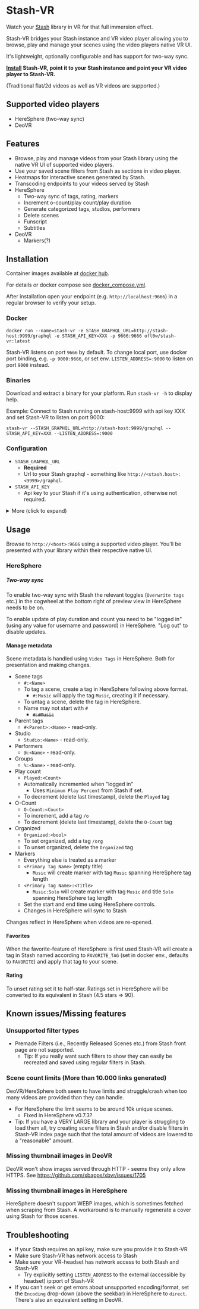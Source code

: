 # Stash-VR
Watch your [Stash](https://github.com/stashapp/stash) library in VR for that full immersion effect.

Stash-VR bridges your Stash instance and VR video player allowing you to browse, play and manage your scenes using the video players native VR UI.

It's lightweight, optionally configurable and has support for two-way sync.

**[Install](#Installation) Stash-VR, point it to your Stash instance and point your VR video player to Stash-VR.**

(Traditional flat/2d videos as well as VR videos are supported.)

## Supported video players
* HereSphere (two-way sync)
* DeoVR

## Features
* Browse, play and manage videos from your Stash library using the native VR UI of supported video players.
* Use your saved scene filters from Stash as sections in video player.
* Heatmaps for interactive scenes generated by Stash.
* Transcoding endpoints to your videos served by Stash
* HereSphere
  * Two-way sync of tags, rating, markers
  * Increment o-count/play count/play duration
  * Generate categorized tags, studios, performers
  * Delete scenes
  * Funscript
  * Subtitles
* DeoVR
  * Markers(?)

## Installation
Container images available at [docker hub](https://hub.docker.com/r/ofl0w/stash-vr/tags).

For details or docker compose see [docker_compose.yml](docker-compose.yml).

After installation open your endpoint (e.g. `http://localhost:9666`) in a regular browser to verify your setup.

### Docker
```
docker run --name=stash-vr -e STASH_GRAPHQL_URL=http://stash-host:9999/graphql -e STASH_API_KEY=XXX -p 9666:9666 ofl0w/stash-vr:latest
```

Stash-VR listens on port `9666` by default. To change local port, use docker port binding, e.g. `-p 9000:9666`, or set env. `LISTEN_ADDRESS=:9000` to listen on port `9000` instead.

### Binaries
Download and extract a binary for your platform. Run `stash-vr -h` to display help.

Example: Connect to Stash running on stash-host:9999 with api key XXX and set Stash-VR to listen on port 9000:

`stash-vr --STASH_GRAPHQL_URL=http://stash-host:9999/graphql --STASH_API_KEY=XXX --LISTEN_ADDRESS=:9000`

### Configuration
* `STASH_GRAPHQL_URL`
  * **Required**
  * Url to your Stash graphql - something like `http://<stash.host>:<9999>/graphql`.
* `STASH_API_KEY`
  * Api key to your Stash if it's using authentication, otherwise not required.

<details>
<summary>More (click to expand)</summary>

* `CONFIG_PATH`
  * A path Stash-VR can access and save configuration to. If not specified changes will apply in memory but not persist between restarts.
* `FAVORITE_TAG`
  * Default: `FAVORITE`
  * Name of tag in Stash to hold scenes marked as [favorites](#favorites) (will be created if not present).
* `EXCLUDE_SORT_NAME`
  * Default: `hidden`
  * Tags with this sort name will not be applied to videos or used for categorization. 
* `HEATMAP_HEIGHT_PX`
  * Default: 0 (use height of heatmap)
  * Manually set height of all heatmaps. If not set, height of the heatmap retrieved from Stash will be used, currently 15 by default.
* `FORCE_HTTPS`
  * Default: `false`
  * Force Stash-VR to use HTTPS. Useful as a last resort attempt if you're having issues with Stash-VR behind a reverse proxy. 
</details>

## Usage
Browse to `http://<host>:9666` using a supported video player. You'll be presented with your library within their respective native UI.
### HereSphere
##### Two-way sync
To enable two-way sync with Stash the relevant toggles (`Overwrite tags` etc.) in the cogwheel at the bottom right of preview view in HereSphere needs to be on.

To enable update of play duration and count you need to be "logged in" (using any value for username and password) in HereSphere. "Log out" to disable updates. 

#### Manage metadata
Scene metadata is handled using `Video Tags` in HereSphere. Both for presentation and making changes.

* Scene tags
  * `#:<Name>`
  * To tag a scene, create a tag in HereSphere following above format.
    * `#:Music` will apply the tag `Music`, creating it if necessary.
  * To untag a scene, delete the tag in HereSphere.
  * Name may not start with `#`
    * ~~`#:#Music`~~
* Parent tags
  * `#<Parent>:<Name>` - read-only.
* Studio
  * `Studio:<Name>` - read-only.
* Performers
  * `@:<Name>` - read-only.
* Groups
  * `%:<Name>` - read-only.
* Play count
  * `Played:<Count>`
  * Automatically incremented when "logged in"
    * Uses `Minimum Play Percent` from Stash if set.
  * To decrement (delete last timestamp), delete the `Played` tag
* O-Count
  * `O-Count:<Count>`
  * To increment, add a tag `/o`
  * To decrement (delete last timestamp), delete the `O-Count` tag
* Organized
  * `Organized:<bool>`
  * To set organized, add a tag `/org`
  * To unset organized, delete the `Organized` tag
* Markers
  * Everything else is treated as a marker
  * `<Primary Tag Name>` (empty title)
    * `Music` will create marker with tag `Music` spanning HereSphere tag length
  * `<Primary Tag Name>:<Title>`
    * `Music:Solo` will create marker with tag `Music` and title `Solo` spanning HereSphere tag length
  * Set the start and end time using HereSphere controls.
  * Changes in HereSphere will sync to Stash

Changes reflect in HereSphere when videos are re-opened.

#### Favorites
When the favorite-feature of HereSphere is first used Stash-VR will create a tag in Stash named according to `FAVORITE_TAG` (set in docker env., defaults to `FAVORITE`) and apply that tag to your scene.

#### Rating
To unset rating set it to half-star.
Ratings set in HereSphere will be converted to its equivalent in Stash (4.5 stars => 90).

## Known issues/Missing features

### Unsupported filter types
* Premade Filters (i.e., Recently Released Scenes etc.) from Stash front page are not supported.
  * Tip: If you really want such filters to show they can easily be recreated and saved using regular filters in Stash.

### Scene count limits (More than 10.000 links generated)
DeoVR/HereSphere both seem to have limits and struggle/crash when too many videos are provided than they can handle.
  * For HereSphere the limit seems to be around 10k unique scenes.
    * Fixed in HereSphere v0.7.3?
  * Tip: If you have a VERY LARGE library and your player is struggling to load them all, try creating scene filters in Stash and/or disable filters in Stash-VR index page such that the total amount of videos are lowered to a "reasonable" amount.

### Missing thumbnail images in DeoVR
DeoVR won't show images served through HTTP - seems they only allow HTTPS. See https://github.com/xbapps/xbvr/issues/1705

### Missing thumbnail images in HereSphere
HereSphere doesn't support WEBP images, which is sometimes fetched when scraping from Stash. A workaround is to manually regenerate a cover using Stash for those scenes.

## Troubleshooting
- If your Stash requires an api key, make sure you provide it to Stash-VR
- Make sure Stash-VR has network access to Stash
- Make sure your VR-headset has network access to both Stash and Stash-VR
  - Try explicitly setting `LISTEN_ADDRESS` to the external (accessible by headset) ip:port of Stash-VR
- If you can't seek or get errors about unsupported encoding/format, set the `Encoding` drop-down (above the seekbar) in HereSphere to `direct`. There's also an equivalent setting in DeoVR.

